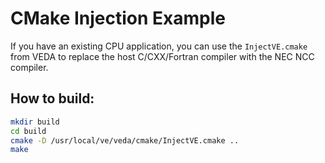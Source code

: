 # CMake Injection Example

If you have an existing CPU application, you can use the ```InjectVE.cmake``` from VEDA to replace the host C/CXX/Fortran compiler with the NEC NCC compiler.

## How to build:
```bash
mkdir build
cd build
cmake -D /usr/local/ve/veda/cmake/InjectVE.cmake ..
make
```